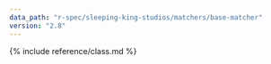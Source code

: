```yaml
---
data_path: "r-spec/sleeping-king-studios/matchers/base-matcher"
version: "2.8"
---
```


{% include reference/class.md %}
